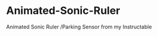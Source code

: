 Animated-Sonic-Ruler
====================

Animated Sonic Ruler /Parking Sensor from my Instructable
